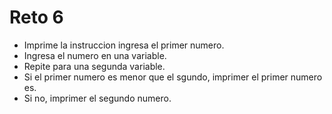 # Reto 6

- Imprime la instruccion ingresa el primer numero.
- Ingresa el numero en una variable.
- Repite para una segunda variable.
- Si el primer numero es menor que el sgundo, imprimer el primer numero es.
- Si no, imprimer el segundo numero.